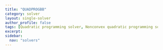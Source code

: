 ```yaml
---
title: "QUADPROGBB"
category: solver
layout: single-solver
author_profile: false
tags: [Quadratic programming solver, Nonconvex quadratic programming solver, Global solver]
excerpt:
sidebar:
  nav: "solvers"
---
```

